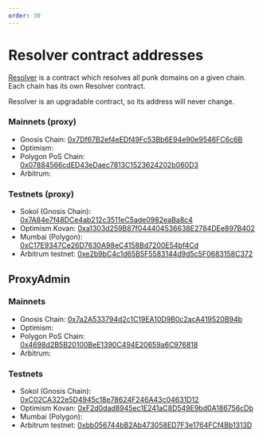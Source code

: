 ```yaml
---
order: 30
---
```


# Resolver contract addresses

[Resolver](../contracts/resolver.md) is a contract which resolves all punk domains on a given chain. Each chain has its own Resolver contract.

Resolver is an upgradable contract, so its address will never change.

### Mainnets (proxy)

- Gnosis Chain: [0x7Df67B2ef4eEDf49Fc53Bb6E94e90e9546FC6c6B](https://blockscout.com/xdai/mainnet/address/0x7Df67B2ef4eEDf49Fc53Bb6E94e90e9546FC6c6B)
- Optimism: [](https://optimistic.etherscan.io/address/)
- Polygon PoS Chain: [0x07884566cdED43eDaec7813C1523624202b060D3](https://polygonscan.com/address/0x07884566cdED43eDaec7813C1523624202b060D3)
- Arbitrum: [](https://arbiscan.io/address/)

### Testnets (proxy)

- Sokol (Gnosis Chain): [0x7A84e7f48DCe4ab212c3511eC5ade0982eaBa8c4](https://blockscout.com/poa/sokol/address/0x7A84e7f48DCe4ab212c3511eC5ade0982eaBa8c4/contracts)
- Optimism Kovan: [0xa1303d259B87f044404536638E2784DEe897B402](https://kovan-optimistic.etherscan.io/address/0xa1303d259B87f044404536638E2784DEe897B402)
- Mumbai (Polygon): [0xC17E9347Ce26D7630A98eC4158Bd7200E54bf4Cd](https://mumbai.polygonscan.com/address/0xC17E9347Ce26D7630A98eC4158Bd7200E54bf4Cd)
- Arbitrum testnet: [0xe2b9bC4c1d65B5F5583144d9d5c5F0683158C372](https://testnet.arbiscan.io/address/0xe2b9bC4c1d65B5F5583144d9d5c5F0683158C372)

## ProxyAdmin

### Mainnets

- Gnosis Chain: [0x7a2A533794d2c1C19EA10D9B0c2acA419520B94b](https://blockscout.com/xdai/mainnet/address/0x7a2A533794d2c1C19EA10D9B0c2acA419520B94b)
- Optimism: [](https://optimistic.etherscan.io/address/)
- Polygon PoS Chain: [0x4698d2B5B20100BeE1390C494E20659a6C976818](https://polygonscan.com/address/0x4698d2B5B20100BeE1390C494E20659a6C976818)
- Arbitrum: [](https://arbiscan.io/address/)

### Testnets

- Sokol (Gnosis Chain): [0xC02CA322e5D4945c18e78624F246A43c04631D12](https://blockscout.com/poa/sokol/address/0xC02CA322e5D4945c18e78624F246A43c04631D12/contracts)
- Optimism Kovan: [0xF2d0dad8945ec1E241aC8D549E9bd0A186756cDb](https://kovan-optimistic.etherscan.io/address/0xF2d0dad8945ec1E241aC8D549E9bd0A186756cDb)
- Mumbai (Polygon): [](https://mumbai.polygonscan.com/address/0xC17E9347Ce26D7630A98eC4158Bd7200E54bf4Cd)
- Arbitrum testnet: [0xbb056744bB2Ab473058ED7F3e1764FCf4Bb1313D](https://testnet.arbiscan.io/address/0xbb056744bB2Ab473058ED7F3e1764FCf4Bb1313D)